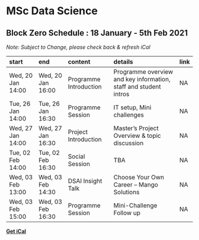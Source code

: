 # MSc Data Science

## Block Zero Schedule : 18 January - 5th Feb 2021

*Note: Subject to Change, please check back & refresh iCal*

| start             | end               | content                | details                                                          | link |
|:------------------|:------------------|:-----------------------|:-----------------------------------------------------------------|:-----|
| Wed, 20 Jan 14:00 | Wed, 20 Jan 16:00 | Programme Introduction | Programme overview and key information, staff and student intros | NA   |
| Tue, 26 Jan 14:00 | Tue, 26 Jan 16:30 | Programme Session      | IT setup, Mini challenges                                        | NA   |
| Wed, 27 Jan 14:00 | Wed, 27 Jan 16:30 | Project Introduction   | Master’s Project Overview & topic discussion                     | NA   |
| Tue, 02 Feb 14:00 | Tue, 02 Feb 16:30 | Social Session         | TBA                                                              | NA   |
| Wed, 03 Feb 13:00 | Wed, 03 Feb 14:30 | DSAI Insight Talk      | Choose Your Own Career – Mango Solutions                         | NA   |
| Wed, 03 Feb 15:00 | Wed, 03 Feb 16:30 | Programme Session      | Mini-Challenge Follow up                                         | NA   |

**[Get iCal](INB112blockzero.ics)**
